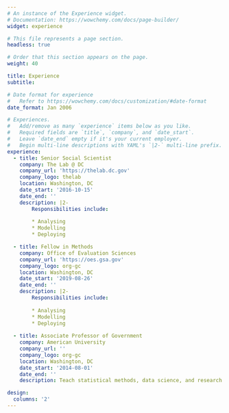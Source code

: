 ```yaml
---
# An instance of the Experience widget.
# Documentation: https://wowchemy.com/docs/page-builder/
widget: experience

# This file represents a page section.
headless: true

# Order that this section appears on the page.
weight: 40

title: Experience
subtitle:

# Date format for experience
#   Refer to https://wowchemy.com/docs/customization/#date-format
date_format: Jan 2006

# Experiences.
#   Add/remove as many `experience` items below as you like.
#   Required fields are `title`, `company`, and `date_start`.
#   Leave `date_end` empty if it's your current employer.
#   Begin multi-line descriptions with YAML's `|2-` multi-line prefix.
experience:
  - title: Senior Social Scientist
    company: The Lab @ DC
    company_url: 'https://thelab.dc.gov'
    company_logo: thelab
    location: Washington, DC
    date_start: '2016-10-15'
    date_end: ''
    description: |2-
        Responsibilities include:
        
        * Analysing
        * Modelling
        * Deploying

  - title: Fellow in Methods
    company: Office of Evaluation Sciences
    company_url: 'https://oes.gsa.gov'
    company_logo: org-gc
    location: Washington, DC
    date_start: '2019-08-26'
    date_end: ''
    description: |2-
        Responsibilities include:
        
        * Analysing
        * Modelling
        * Deploying
        
  - title: Associate Professor of Government
    company: American University
    company_url: ''
    company_logo: org-gc
    location: Washington, DC
    date_start: '2014-08-01'
    date_end: ''
    description: Teach statistical methods, data science, and research design.

design:
  columns: '2'
---
```

